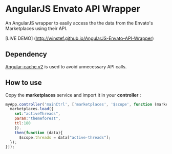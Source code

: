 AngularJS Envato API Wrapper
================

An AngularJS wrapper to easily access the the data from the Envato's Marketplaces using their API. 

[LIVE DEMO] (http://winstef.github.io/AngularJS-Envato-API-Wrapper)

## Dependency

[Angular-cache v2](https://github.com/jmdobry/angular-cache) is used to avoid unnecessary API calls.


## How to use

Copy the __marketplaces__ service and import it in your __controller__ :

```javascript
myApp.controller('mainCtrl', ['marketplaces', '$scope', function (marketplaces, $scope) {
  marketplaces.load({
    set:"activeThreads",
    param:"themeforest",
    ttl:180
    }).
    then(function (data){
      $scope.threads = data["active-threads"];
  });
}]);
```
